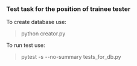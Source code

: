 ### Test task for the position of trainee tester

To create database use:
>python creator.py

To run test use:
>pytest -s --no-summary tests_for_db.py
